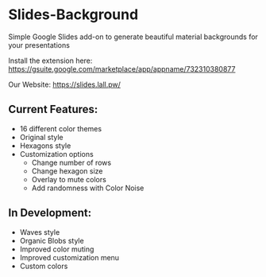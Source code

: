 # Slides-Background
Simple Google Slides add-on to generate beautiful material backgrounds for your presentations

Install the extension here: https://gsuite.google.com/marketplace/app/appname/732310380877

Our Website: https://slides.lall.pw/

## Current Features:
* 16 different color themes
* Original style
* Hexagons style
* Customization options
  * Change number of rows
  * Change hexagon size
  * Overlay to mute colors
  * Add randomness with Color Noise
  
## In Development:
* Waves style
* Organic Blobs style
* Improved color muting
* Improved customization menu
* Custom colors
